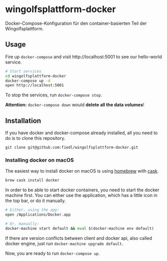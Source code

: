 # wingolfsplattform-docker

Docker-Compose-Konfiguration für den container-basierten Teil der Wingolfsplattform.

## Usage

Fire up `docker-compose` and visit http://localhost:5001 to see our hello-world service.

```bash
# Start services
cd wingolfsplattform-docker
docker-compose up -d
open http://localhost:5001
```

To stop the services, run `docker-compose stop`.

**Attention:** `docker-compose down` would **delete all the data volumes**!

## Installation

If you have docker and docker-compose already installed, all you need to do is to clone this repository.

```
git clone git@github.com:fiedl/wingolfsplattform-docker.git
```

### Installing docker on macOS

The easiest way to install docker on macOS is using [homebrew](https://brew.sh) with [cask](https://caskroom.github.io).

```bash
brew cask install docker
```

In order to be able to start docker containers, you need to start the docker machine first. You can either use the application, which has a little icon in the top bar, or do it manually.

```bash
# Either, using the app:
open /Applications/Docker.app

# Or, manually:
docker-machine start default && eval $(docker-machine env default)
```

If there are version conflicts between client and docker api, also called docker engine, just run `docker-machine upgrade default`.

Now, you are ready to run `docker-compose up`.